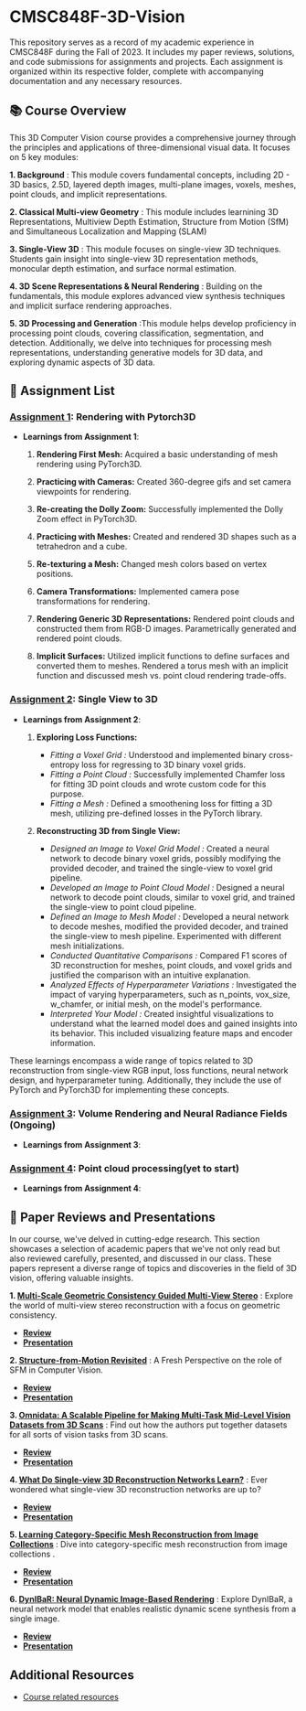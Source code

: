 # CMSC848F-3D-Vision
This repository serves as a record of my academic experience in CMSC848F during the Fall of 2023. It includes my paper reviews, solutions, and code submissions for assignments and projects. Each assignment is organized within its respective folder, complete with accompanying documentation and any necessary resources.

## 📚 Course Overview
This 3D Computer Vision course provides a comprehensive journey through the principles and applications of three-dimensional visual data. It focuses on 5 key modules:
 
 **1. Background** : This module covers fundamental concepts, including 2D - 3D basics, 2.5D, layered depth images, multi-plane images, voxels, meshes, point clouds, and implicit representations.
 
 **2. Classical Multi-view Geometry** : This module includes learnining 	3D Representations, Multiview Depth Estimation, Structure from Motion (SfM) and Simultaneous Localization and Mapping (SLAM)
 
 **3. Single-View 3D** : This module focuses on single-view 3D techniques. Students gain insight into single-view 3D representation methods, monocular depth estimation, and surface normal estimation.
 
 **4. 3D Scene Representations & Neural Rendering** : Building on the fundamentals, this module explores advanced view synthesis techniques and implicit surface rendering approaches.
 
 **5. 3D Processing and Generation** :This module helps develop proficiency in processing point clouds, covering classification, segmentation, and detection. Additionally, we delve into techniques for processing mesh representations, understanding generative models for 3D data, and exploring dynamic aspects of 3D data.

## 📄 Assignment List
### [Assignment 1](https://github.com/Rishikesh-Jadhav/CMSC848F-3D-Vision/tree/main/Assignment1): Rendering with Pytorch3D

- **Learnings from Assignment 1**:

  1. __Rendering First Mesh:__ Acquired a basic understanding of mesh rendering using PyTorch3D.

  2. __Practicing with Cameras:__ Created 360-degree gifs and set camera viewpoints for rendering.

  3. __Re-creating the Dolly Zoom:__ Successfully implemented the Dolly Zoom effect in PyTorch3D.

  4. __Practicing with Meshes:__ Created and rendered 3D shapes such as a tetrahedron and a cube.

  5. __Re-texturing a Mesh:__ Changed mesh colors based on vertex positions.

  6. __Camera Transformations:__  Implemented camera pose transformations for rendering.

  7. __Rendering Generic 3D Representations:__ Rendered point clouds and constructed them from RGB-D images. Parametrically generated and rendered point clouds.
   
  8. __Implicit Surfaces:__ Utilized implicit functions to define surfaces and converted them to meshes. Rendered a torus mesh with an implicit function and discussed mesh vs. point cloud rendering trade-offs.
  
### [Assignment 2](https://github.com/Rishikesh-Jadhav/CMSC848F-3D-Vision/tree/main/Assignment2):  Single View to 3D

- **Learnings from Assignment 2**:

  1. __Exploring Loss Functions:__
     - *Fitting a Voxel Grid :* Understood and implemented binary cross-entropy loss for regressing to 3D binary voxel grids.
     - *Fitting a Point Cloud :* Successfully implemented Chamfer loss for fitting 3D point clouds and wrote custom code for this purpose.
     - *Fitting a Mesh :*  Defined a smoothening loss for fitting a 3D mesh, utilizing pre-defined losses in the PyTorch library.
       
  2. __Reconstructing 3D from Single View:__
     - *Designed an Image to Voxel Grid Model :* Created a neural network to decode binary voxel grids, possibly modifying the provided decoder, and trained the single-view to voxel grid pipeline.
     - *Developed an Image to Point Cloud Model :* Designed a neural network to decode point clouds, similar to voxel grid, and trained the single-view to point cloud pipeline.
     - *Defined an Image to Mesh Model :* Developed a neural network to decode meshes, modified the provided decoder, and trained the single-view to mesh pipeline. Experimented with different mesh initializations.
     - *Conducted Quantitative Comparisons :* Compared F1 scores of 3D reconstruction for meshes, point clouds, and voxel grids and justified the comparison with an intuitive explanation.
     - *Analyzed Effects of Hyperparameter Variations :* Investigated the impact of varying hyperparameters, such as n_points, vox_size, w_chamfer, or initial mesh, on the model's performance.
     - *Interpreted Your Model :* Created insightful visualizations to understand what the learned model does and gained insights into its behavior. This included visualizing feature maps and encoder information.

These learnings encompass a wide range of topics related to 3D reconstruction from single-view RGB input, loss functions, neural network design, and hyperparameter tuning. Additionally, they include the use of PyTorch and PyTorch3D for   implementing these concepts.  
    
### [Assignment 3](https://github.com/848f-3DVision/assignment3):  Volume Rendering and Neural Radiance Fields (Ongoing)

- **Learnings from Assignment 3**:

### [Assignment 4](): Point cloud processing(yet to start)

- **Learnings from Assignment 4**:

## 📝 Paper Reviews and Presentations
In our course, we've delved in cutting-edge research. This section showcases a selection of academic papers that we've not only read but also reviewed carefully, presented, and discussed in our class. These papers represent a diverse range of topics and discoveries in the field of 3D vision, offering valuable insights.
 
 **1. [Multi-Scale Geometric Consistency Guided Multi-View Stereo](https://openaccess.thecvf.com/content_CVPR_2019/papers/Xu_Multi-Scale_Geometric_Consistency_Guided_Multi-View_Stereo_CVPR_2019_paper.pdf)** : Explore the world of multi-view stereo reconstruction with a focus on geometric consistency.

- **[Review](https://github.com/Rishikesh-Jadhav/CMSC848F-3D-Vision/blob/main/reviews_and_presentations/reviews/Rishikesh_group3_MVS_paper%20_review.docx.pdf)**
- **[Presentation](https://github.com/Rishikesh-Jadhav/CMSC848F-3D-Vision/blob/main/reviews_and_presentations/presentations/CMSC%20848F%20paper%20review%201.pdf)**
 
 **2. [Structure-from-Motion Revisited](https://openaccess.thecvf.com/content_cvpr_2016/papers/Schonberger_Structure-From-Motion_Revisited_CVPR_2016_paper.pdf)** : A Fresh Perspective on the role of SFM in Computer Vision.
 
 - **[Review](https://github.com/Rishikesh-Jadhav/CMSC848F-3D-Vision/blob/main/reviews_and_presentations/reviews/Rishikesh_group1_SFM_paper_review.docx.pdf)**
 - **[Presentation](https://github.com/Rishikesh-Jadhav/CMSC848F-3D-Vision/blob/main/reviews_and_presentations/presentations/SfM%20and%20SLAM%20presentation.pdf)**


 **3. [Omnidata: A Scalable Pipeline for Making Multi-Task Mid-Level Vision Datasets from 3D Scans](https://arxiv.org/abs/2110.04994)** : Find out how the authors put together datasets for all sorts of vision tasks from 3D scans.

- **[Review](https://github.com/Rishikesh-Jadhav/CMSC848F-3D-Vision/blob/main/reviews_and_presentations/reviews/Rishikesh_group6_Single-view%203D%20(2.5D)_paper_review.pdf)**
- **[Presentation](https://github.com/Rishikesh-Jadhav/CMSC848F-3D-Vision/blob/main/reviews_and_presentations/presentations/omnidata_presentation.pdf)**
  
 **4. [What Do Single-view 3D Reconstruction Networks Learn?](https://arxiv.org/abs/1905.03678)** :  Ever wondered what single-view 3D reconstruction networks are up to? 

- **[Review](https://github.com/Rishikesh-Jadhav/CMSC848F-3D-Vision/blob/main/reviews_and_presentations/reviews/Rishikesh_paper4_review.pdf)**
- **[Presentation](https://github.com/Rishikesh-Jadhav/CMSC848F-3D-Vision/blob/main/reviews_and_presentations/presentations/What%20Do%20Single-view%20Reconstruction%20Networks%20Learn%20presentation.pdf)**

 **5. [Learning Category-Specific Mesh Reconstruction from Image Collections](https://arxiv.org/abs/1803.07549)** :  Dive into category-specific mesh reconstruction from image collections .

- **[Review](https://github.com/Rishikesh-Jadhav/CMSC848F-3D-Vision/blob/main/reviews_and_presentations/reviews/Rishikesh_group4_Single-view%203D%20(Unsupervised)_paper_review.pdf)**
- **[Presentation](https://github.com/Rishikesh-Jadhav/CMSC848F-3D-Vision/blob/main/reviews_and_presentations/presentations/Learning%20Category-Specific%20Mesh%20Reconstruction%20from%20Image%20Collections.pdf)**

 **6. [DynIBaR: Neural Dynamic Image-Based Rendering](https://arxiv.org/abs/2211.11082)** :  Explore DynIBaR, a neural network model that enables realistic dynamic scene synthesis from a single image.
 
- **[Review](https://github.com/Rishikesh-Jadhav/CMSC848F-3D-Vision/blob/main/reviews_and_presentations/reviews/Rishikesh_group2_Multiview3D(Nerfs)_paper_review.pdf)**
- **[Presentation]()**

## Additional Resources
- [Course related resources](https://www.cs.umd.edu/class/fall2023/cmsc848f/)


